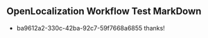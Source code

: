 ## OpenLocalization Workflow Test MarkDown
* ba9612a2-330c-42ba-92c7-59f7668a6855 
thanks!<!--HONumber=Mar16_HO2-->

